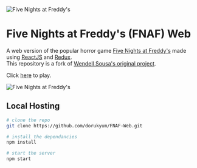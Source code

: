 ![Five Nights at Freddy's](https://vignette.wikia.nocookie.net/freddy-fazbears-pizza/images/0/0c/Show_stage_nocamera.png/revision/latest?cb=20150119023526)

# Five Nights at Freddy's (FNAF) Web

A web version of the popular horror game [Five Nights at Freddy's](fnafar.com/) made using [ReactJS](https://pt-br.reactjs.org/) and [Redux](https://redux.js.org/).
<br />
This repository is a fork of [Wendell Sousa's original project](https://github.com/wellsousaaa/Five-Nights-at-Freddys-Web.git).

Click [here](https://dorukyum.github.io/FNAF-Web) to play.

![Five Nights at Freddy's](FNAF.webp)

## Local Hosting
```sh
# clone the repo
git clone https://github.com/dorukyum/FNAF-Web.git

# install the dependancies
npm install

# start the server
npm start
```
